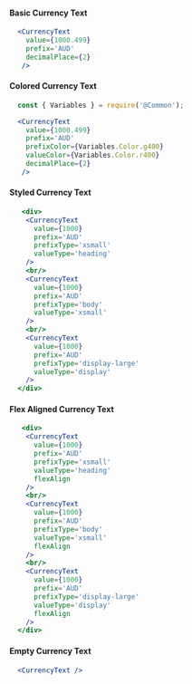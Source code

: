 #### Basic Currency Text

```jsx
  <CurrencyText
    value={1000.499}
    prefix='AUD'
    decimalPlace={2}
   />
```

#### Colored Currency Text

```jsx
  const { Variables } = require('@Common');

  <CurrencyText
    value={1000.499}
    prefix='AUD'
    prefixColor={Variables.Color.g400}
    valueColor={Variables.Color.r400}
    decimalPlace={2}
   />
```

#### Styled Currency Text

```jsx
   <div>
    <CurrencyText
      value={1000}
      prefix='AUD'
      prefixType='xsmall'
      valueType='heading'
    />
    <br/>
    <CurrencyText
      value={1000}
      prefix='AUD'
      prefixType='body'
      valueType='xsmall'
    />
    <br/>
    <CurrencyText
      value={1000}
      prefix='AUD'
      prefixType='display-large'
      valueType='display'
    />
  </div>
```

#### Flex Aligned Currency Text

```jsx
   <div>
    <CurrencyText
      value={1000}
      prefix='AUD'
      prefixType='xsmall'
      valueType='heading'
      flexAlign
    />
    <br/>
    <CurrencyText
      value={1000}
      prefix='AUD'
      prefixType='body'
      valueType='xsmall'
      flexAlign
    />
    <br/>
    <CurrencyText
      value={1000}
      prefix='AUD'
      prefixType='display-large'
      valueType='display'
      flexAlign
    />
  </div>
```

#### Empty Currency Text

```jsx
  <CurrencyText />
```

